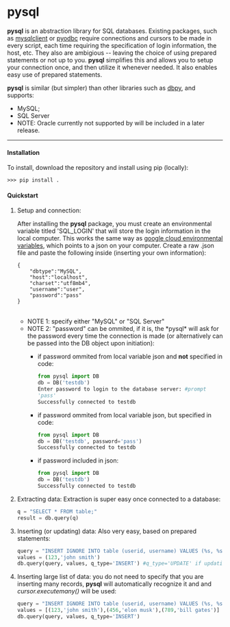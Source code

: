 <h1>pysql</h1>

<b>pysql</b> is an abstraction library for SQL databases. Existing packages, such as <a href="https://pypi.python.org/pypi/mysqlclient">mysqlclient</a> or <a href="https://github.com/mkleehammer/pyodbc">pyodbc</a> require connections and cursors to be made in every script, each time requiring the specification of login information, the host, etc. They also are ambigious -- leaving the choice of using prepared statements or not up to you. <b>pysql</b> simplifies this and allows you to setup your connection once, and then utilize it whenever needed. It also enables easy use of prepared statements. 

<b>pysql</b> is similar (but simpler) than other libraries such as <a href="https://github.com/whiteclover/dbpy">dbpy</a>, and supports:
<ul>
   <li>MySQL;</li>
   <li>SQL Server</li>
   <li>NOTE: Oracle currently not supported by will be included in a later release.</li>
   
</ul>
<hr>

<h4>Installation</h4>
<p>To install, download the repository and install using pip (locally):</p>

    >>> pip install .

<h4>Quickstart</h4>
<ol>
   <li>Setup and connection:
      <br>
      <p>After installing the <b>pysql</b> package, you must create an environmental variable titled 'SQL_LOGIN' that will store the login information in the local computer. This works the same way as <a href="https://cloud.google.com/deployment-manager/docs/configuration/templates/use-environment-variables">google cloud environmental variables</a>, which points to a json on your computer. Create a raw .json file and paste the following inside (inserting your own information):</p>
   
    {
    	"dbtype":"MySQL", 
    	"host":"localhost",
    	"charset":"utf8mb4",
    	"username":"user",
    	"password":"pass"
    }
<br>
   <ul>
      <li>NOTE 1: specify either "MySQL" or "SQL Server"</li>
      <li>NOTE 2: "password" can be ommited, if it is, the *pysql* will ask for the password every time the connection is made (or alternatively can be passed into the DB object upon initiation):</li>
      <ul>
         <li>if password ommited from local variable json and <b>not</b> specified in code:</li>

```python
from pysql import DB
db = DB('testdb')
Enter password to login to the database server: #prompt
'pass'
Successfully connected to testdb
```
    
<li>if password ommited from local variable json, but specified in code:</li>

```python
from pysql import DB
db = DB('testdb', password='pass')
Successfully connected to testdb
```

<li>if password included in json:</li>

```python
from pysql import DB
db = DB('testdb')
Successfully connected to testdb
```
   </ul>
   </ul>
</li>
    	
<li>Extracting data:
Extraction is super easy once connected to a database:
   
```python
q = "SELECT * FROM table;"
result = db.query(q)
```
</li>

<li>Inserting (or updating) data:
Also very easy, based on prepared statements:

```python
query = "INSERT IGNORE INTO table (userid, username) VALUES (%s, %s);"
values = (123,'john smith')
db.query(query, values, q_type='INSERT') #q_type='UPDATE' if updating
```

</li>
<li>Inserting large list of data:
   you do not need to specify that you are inserting many records, <b>pysql</b> will automatically recognize it and and <i>cursor.executemany()</i> will be used:
   
```python
query = "INSERT IGNORE INTO table (userid, username) VALUES (%s, %s);"
values = [(123,'john smith'),(456,'elon musk'),(789,'bill gates')]
db.query(query, values, q_type='INSERT')
```
</li>
</ol>
    
    	
